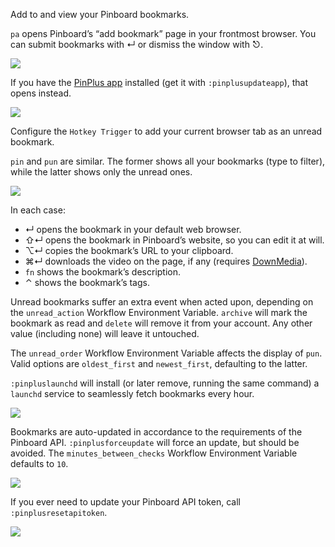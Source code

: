 Add to and view your Pinboard bookmarks.

`pa` opens Pinboard’s “add bookmark” page in your frontmost browser. You can submit bookmarks with ↵ or dismiss the window with ⎋.

![](https://i.imgur.com/g6wAO6U.png)

If you have the [PinPlus app](https://github.com/vitorgalvao/pinplus) installed (get it with `:pinplusupdateapp`), that opens instead.

![](https://i.imgur.com/0SVjnKs.png)

Configure the `Hotkey Trigger` to add your current browser tab as an unread bookmark.

`pin` and `pun` are similar. The former shows all your bookmarks (type to filter), while the latter shows only the unread ones.

![](https://i.imgur.com/JK0RDqS.png)

In each case:

+ ↵ opens the bookmark in your default web browser.
+ ⇧↵ opens the bookmark in Pinboard’s website, so you can edit it at will.
+ ⌥↵ copies the bookmark’s URL to your clipboard.
+ ⌘↵ downloads the video on the page, if any (requires [DownMedia](https://github.com/vitorgalvao/alfred-workflows/tree/master/DownMedia)).
+ `fn` shows the bookmark’s description.
+ ⌃ shows the bookmark’s tags.

Unread bookmarks suffer an extra event when acted upon, depending on the `unread_action` Workflow Environment Variable. `archive` will mark the bookmark as read and `delete` will remove it from your account. Any other value (including none) will leave it untouched.

The `unread_order` Workflow Environment Variable affects the display of `pun`. Valid options are `oldest_first` and `newest_first`, defaulting to the latter.

`:pinpluslaunchd` will install (or later remove, running the same command) a `launchd` service to seamlessly fetch bookmarks every hour.

![](https://i.imgur.com/sstjtK2.png)

Bookmarks are auto-updated in accordance to the requirements of the Pinboard API. `:pinplusforceupdate` will force an update, but should be avoided. The `minutes_between_checks` Workflow Environment Variable defaults to `10`.

![](https://i.imgur.com/W2KmV8C.png)

If you ever need to update your Pinboard API token, call `:pinplusresetapitoken`.

![](https://i.imgur.com/J7fFguC.png)
